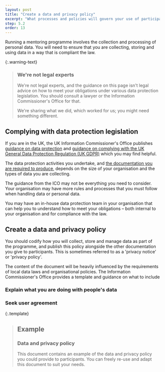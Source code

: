 ```yaml
---
layout: post
title: "Create a data and privacy policy"
excerpt: "What processes and policies will govern your use of participant data?"
step: 5.2
order: 13
---
```


Running a mentoring programme involves the collection and processing of personal data. You will need to ensure that you are collecting, storing and using data in a way that is compliant the law. 

{:.warning-text}
> ### We're not legal experts
> 
> We're not legal experts, and the guidance on this page isn't legal advice on how to meet your obligations under various data protection legislation. You should consult a lawyer or the Information Commissioner's Office for that. 
> 
> We're sharing what we did, which worked for us; you might need something different.

## Complying with data protection legislation

If you are in the UK, the UK Information Commissioner's Office publishes [guidance on data protection](https://ico.org.uk/for-organisations/guide-to-data-protection/) and [guidance on complying with the UK General Data Protection Regulation (UK GDPR)](https://ico.org.uk/for-organisations/guide-to-data-protection/guide-to-the-general-data-protection-regulation-gdpr/) which you may find helpful.

The data protection activities you undertake, and [the documentation you are required to produce](https://ico.org.uk/for-organisations/guide-to-data-protection/guide-to-the-general-data-protection-regulation-gdpr/documentation/), depends on the size of your organisation and the types of data you are collecting. 

The guidance from the ICO may not be everything you need to consider. Your organisation may have more rules and processes that you must follow when handling data or personal data.

You may have an in-house data protection team in your organisation that can help you to understand how to meet your obligations – both internal to your organisation and for compliance with the law.

## Create a data and privacy policy

You should codify how you will collect, store and manage data as part of the programme, and publish this policy alongside the other documentation you give to participants. This is sometimes referred to as a 'privacy notice' or 'privacy policy'.

The content of the document will be heavily influenced by the requirements of local data laws and organisational policies. The Information Commissioner's Office provides a template and guidance on what to include

### Explain what you are doing with people's data

### Seek user agreement



{:.template}
> ## Example
> ### Data and privacy policy
> 
> This document contains an example of the data and privacy policy you could provide to participants. You can freely re-use and adapt this document to suit your needs.